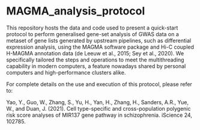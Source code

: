 # MAGMA_analysis_protocol
This repository hosts the data and code used to present a quick-start protocol to perform generalised gene-set analysis of GWAS data on a metaset of gene lists generated by upstream pipelines, such as differential expression analysis, using the MAGMA software package and Hi-C coupled H-MAGMA annotation data (de Leeuw et al., 2015; Sey et al., 2020). We specifically tailored the steps and operations to meet the multithreading capability in modern computers, a feature nowadays shared by personal computers and high-performance clusters alike. 

For complete details on the use and execution of this protocol, please refer to:

Yao, Y., Guo, W., Zhang, S., Yu, H., Yan, H., Zhang, H., Sanders, A.R., Yue, W., and Duan, J. (2021). Cell type-specific and cross-population polygenic risk score analyses of MIR137 gene pathway in schizophrenia. iScience 24, 102785.
